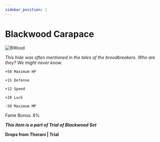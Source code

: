 ```yaml
---
sidebar_position: 1
---
```


# Blackwood Carapace

![BWood](https://vwiki.valorserver.com/api/item/picture/blackwood%20carapace)

<i>This hide was often mentioned in the tales of the broodbreakers. Who are they? We might never know.</i>

    +50 Maximum HP

    +15 Defense
    
    +12 Speed
    
    +20 Luck
    
    -50 Maximum MP
    
Fame Bonus: 8%

***This item is a part of Trial of Blackwood Set***

**Drops from Therani | Trial**
